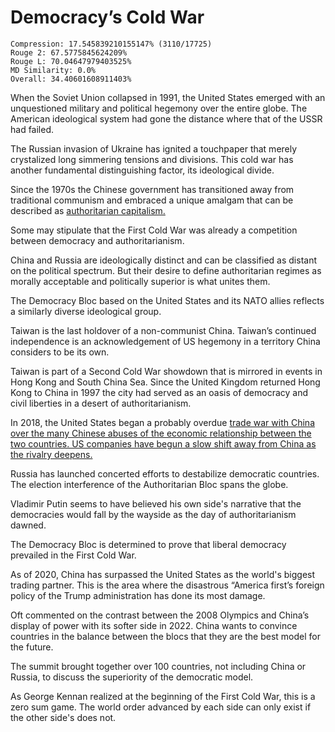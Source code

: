# Democracy’s Cold War

```
Compression: 17.545839210155147% (3110/17725)
Rouge 2: 67.5775845624209%
Rouge L: 70.04647979403525%
MD Similarity: 0.0%
Overall: 34.40601608911403%
```

When the Soviet Union collapsed in 1991, the United States emerged with an unquestioned military and political hegemony over the entire globe. The American ideological system had gone the distance where that of the USSR had failed.

The Russian invasion of Ukraine has ignited a touchpaper that merely crystalized long simmering tensions and divisions. This cold war has another fundamental distinguishing factor, its ideological divide.

Since the 1970s the Chinese government has transitioned away from traditional communism and embraced a unique amalgam that can be described as [authoritarian capitalism.](https://theconversation.com/how-china-combined-authoritarianism-with-capitalism-to-create-a-new-communism-167586)

Some may stipulate that the First Cold War was already a competition between democracy and authoritarianism.

China and Russia are ideologically distinct and can be classified as distant on the political spectrum. But their desire to define authoritarian regimes as morally acceptable and politically superior is what unites them.

The Democracy Bloc based on the United States and its NATO allies reflects a similarly diverse ideological group.

Taiwan is the last holdover of a non-communist China. Taiwan’s continued independence is an acknowledgement of US hegemony in a territory China considers to be its own.

Taiwan is part of a Second Cold War showdown that is mirrored in events in Hong Kong and South China Sea. Since the United Kingdom returned Hong Kong to China in 1997 the city had served as an oasis of democracy and civil liberties in a desert of authoritarianism.

In 2018, the United States began a probably overdue  [trade war with China over the many Chinese abuses of the economic relationship between the two countries. US companies have begun a slow shift away from China as the rivalry deepens.](https://www.economist.com/finance-and-economics/2022/01/01/new-research-counts-the-costs-of-the-sino-american-trade-war)

Russia has launched concerted efforts to destabilize democratic countries. The election interference of the Authoritarian Bloc spans the globe.

Vladimir Putin seems to have believed his own side's narrative that the democracies would fall by the wayside as the day of authoritarianism dawned.

The Democracy Bloc is determined to prove that liberal democracy prevailed in the First Cold War.

As of 2020, China has surpassed the United States as the world's biggest trading partner. This is the area where the disastrous “America first’s foreign policy of the Trump administration has done its most damage.

Oft commented on the contrast between the 2008 Olympics and China’s display of power with its softer side in 2022. China wants to convince countries in the balance between the blocs that they are the best model for the future.

The summit brought together over 100 countries, not including China or Russia, to discuss the superiority of the democratic model.

As George Kennan realized at the beginning of the First Cold War, this is a zero sum game. The world order advanced by each side can only exist if the other side's does not.
